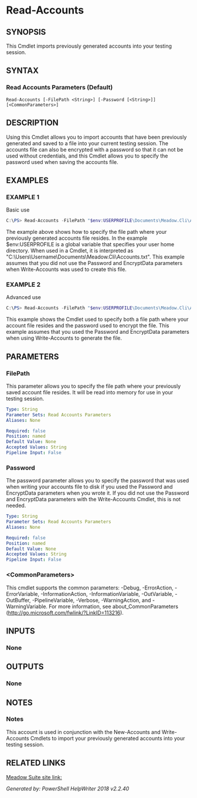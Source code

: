 ﻿# Read-Accounts

## SYNOPSIS
This Cmdlet imports previously generated accounts into your testing session.

## SYNTAX

### Read Accounts Parameters (Default)
```
Read-Accounts [-FilePath <String>] [-Password [<String>]] [<CommonParameters>]
```

## DESCRIPTION
Using this Cmdlet allows you to import accounts that have been previously generated and saved to a file into your current testing session.  The accounts file can also be encrypted with a password so that it can not be used without credentials, and this Cmdlet allows you to specify the password used when saving the accounts file.

## EXAMPLES

### EXAMPLE 1
Basic use
```powershell
C:\PS> Read-Accounts -FilePath "$env:USERPROFILE\Documents\Meadow.Cli\Accounts.txt"
```

The example above shows how to specify the file path where your previously generated accounts file resides.  In the example $env:USERPROFILE is a global variable that specifies your user home directory.  When used in a Cmdlet, it is interpreted as "C:\\Users\\Username\\Documents\\Meadow.Cli\\Accounts.txt".  This example assumes that you did not use the Password and EncryptData parameters when Write-Accounts was used to create this file.

### EXAMPLE 2
Advanced use
```powershell
C:\PS> Read-Accounts -FilePath "$env:USERPROFILE\Documents\Meadow.Cli\Accoutns.txt" -Password 'My-Password!'
```

This example shows the Cmdlet used to specify both a file path where your account file resides and the password used to encrypt the file.  This example assumes that you used the Password and EncryptData parameters when using Write-Accounts to generate the file.

## PARAMETERS

### FilePath
This parameter allows you to specify the file path where your previously saved account file resides.  It will be read into memory for use in your testing session.

```yaml
Type: String
Parameter Sets: Read Accounts Parameters
Aliases: None

Required: false
Position: named
Default Value: None
Accepted Values: String
Pipeline Input: False
```

### Password
The password parameter allows you to specify the password that was used when writing your accounts file to disk if you used the Password and EncryptData parameters when you wrote it.  If you did not use the Password and EncryptData parameters with the Write-Accounts Cmdlet, this is not needed.

```yaml
Type: String
Parameter Sets: Read Accounts Parameters
Aliases: None

Required: false
Position: named
Default Value: None
Accepted Values: String
Pipeline Input: False
```

### \<CommonParameters\>
This cmdlet supports the common parameters: -Debug, -ErrorAction, -ErrorVariable, -InformationAction, -InformationVariable, -OutVariable, -OutBuffer, -PipelineVariable, -Verbose, -WarningAction, and -WarningVariable. For more information, see about_CommonParameters (http://go.microsoft.com/fwlink/?LinkID=113216).

## INPUTS

### None


## OUTPUTS

### None


## NOTES

### Notes
This account is used in conjunction with the New-Accounts and Write-Accounts Cmdlets to import your previously generated accounts into your testing session.

## RELATED LINKS

[Meadow Suite site link:](https://meadowsuite.com)


*Generated by: PowerShell HelpWriter 2018 v2.2.40*
